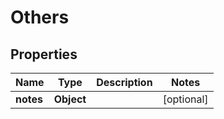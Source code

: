 

# Others


## Properties

Name | Type | Description | Notes
------------ | ------------- | ------------- | -------------
**notes** | **Object** |  |  [optional]



